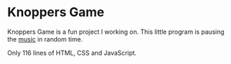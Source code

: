 # Knoppers Game

Knoppers Game is a fun project I working on.
This little program is pausing the [music](https://context-sensitive.com/) in random time.

Only 116 lines of HTML, CSS and JavaScript.
